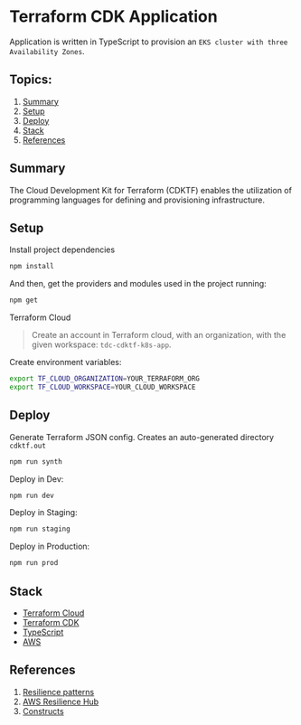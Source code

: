 # Terraform CDK Application
 Application is written in TypeScript to provision an `EKS cluster with three Availability Zones`.

## Topics:
1. [Summary](#summary)
2. [Setup](#setup)
2. [Deploy](#deploy)
3. [Stack](#stack)
4. [References](#references)

## Summary
The Cloud Development Kit for Terraform (CDKTF) enables the utilization of programming languages for defining and provisioning infrastructure.

## Setup

Install project dependencies

```bash
npm install
```

And then, get the providers and modules used in the project running:

```bash
npm get
```

Terraform Cloud

> Create an account in Terraform cloud, with an organization, with the given workspace: `tdc-cdktf-k8s-app`.

Create environment variables:

```bash
export TF_CLOUD_ORGANIZATION=YOUR_TERRAFORM_ORG
export TF_CLOUD_WORKSPACE=YOUR_CLOUD_WORKSPACE
```

## Deploy

Generate Terraform JSON config. Creates an auto-generated directory `cdktf.out`
```bash
npm run synth
```

Deploy in Dev:
```bash
npm run dev
```

Deploy in Staging:
```bash
npm run staging
```

Deploy in Production:
```bash
npm run prod
```

## Stack
* [Terraform Cloud](https://app.terraform.io/)
* [Terraform CDK](https://developer.hashicorp.com/terraform/cdktf)
* [TypeScript](https://www.typescriptlang.org/)
* [AWS](https://aws.amazon.com/)

## References
1. [Resilience patterns](https://aws.amazon.com/pt/blogs/architecture/understand-resiliency-patterns-and-trade-offs-to-architect-efficiently-in-the-cloud/)
2. [AWS Resilience Hub](https://aws.amazon.com/pt/blogs/architecture/building-resilient-well-architected-workloads-using-aws-resilience-hub/)
3. [Constructs](https://constructs.dev/)
